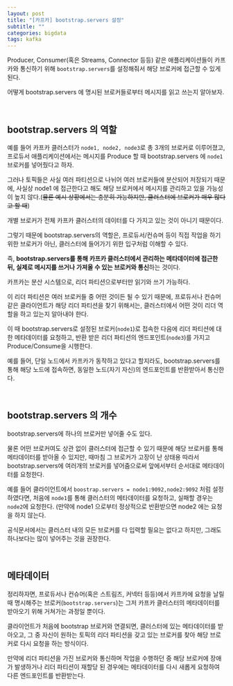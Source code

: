 ```yaml
---
layout: post
title: "[카프카] bootstrap.servers 설정"
subtitle: ""
categories: bigdata
tags: kafka
---
```


Producer, Consumer(혹은 Streams, Connector 등등) 같은 애플리케이션들이 카프카와 통신하기 위해 ```bootstrap.servers```를 설정해줘서 해당 브로커에 접근할 수 있게 된다.

어떻게 bootstrap.servers 에 명시된 브로커들로부터 메시지를 읽고 쓰는지 알아보자.

<br>

## bootstrap.servers 의 역할

예를 들어 카프카 클러스터가 ```node1, node2, node3```로 총 3개의 브로커로 이루어졌고, 프로듀서 애플리케이션에서는 메시지를 Produce 할 때 bootstrap.servers 에 ```node1``` 브로커를 넣어줬다고 하자.

그러나 토픽들은 사실 여러 파티션으로 나뉘어 여러 브로커들에 분산되어 저장되기 때문에, 사실상 node1 에 접근한다고 해도 해당 브로커에서 메시지를 관리하고 있을 가능성이 높지 않다.(~~물론 예시 상황에서는 충분히 가능하지만, 클러스터에 브로커가 매우 많다고 할 때~~)

개별 브로커가 전체 카프카 클러스터의 데이터를 다 가지고 있는 것이 아니기 때문이다.

그렇기 때문에 bootstrap.servers의 역할은, 프로듀서/컨슈머 등이 직접 작업을 하기 위한 브로커가 아닌, 클러스터에 들어가기 위한 입구처럼 이해할 수 있다.

즉, **bootstrap.servers를 통해 카프카 클러스터에서 관리하는 메타데이터에 접근한 뒤, 실제로 메시지를 쓰거나 가져올 수 있는 브로커와 통신**하는 것이다.

카프카는 분산 시스템으로, 리더 파티션으로부터만 읽기와 쓰기 가능하다.

이 리더 파티션은 여러 브로커들 중 어떤 것이든 될 수 있기 때문에, 프로듀서나 컨슈머 같은 클라이언트가 해당 리더 파티션을 찾기 위해서는, 클러스터에서 어떤 것이 리더 역할을 하고 있는지 알아내야 한다.

이 때 bootstrap.servers로 설정된 브로커(```node1```)로 접속한 다음에 리더 파티션에 대한 메타데이터를 요청하고, 반환 받은 리더 파티션의 엔드포인트(```node3```)를 가지고 Produce/Consume을 시행한다.

예를 들어, 단일 노드에서 카프카가 동작하고 있다고 할지라도, bootstrap.servers를 통해 해당 노드에 접속하면, 동일한 노드(자기 자신)의 엔드포인트를 반환받아서 통신한다.

<br>

## bootstrap.servers 의 개수

bootstrap.servers에 하나의 브로커만 넣어줄 수도 있다.

물론 어떤 브로커여도 상관 없이 클러스터에 접근할 수 있기 때문에 해당 브로커를 통해 메타데이터를 받아올 수 있지만, 때마침 그 브로커가 고장이 난 상태용
따라서 bootstrap.servers에 여러개의 브로커를 넣어줌으로써 앞에서부터 순서대로 메타데이터를 요청한다.

예를 들어 클라이언트에서 ```boostrap.servers = node1:9092,node2:9092``` 처럼 설정하였다면, 처음에 ```node1```를 통해 클러스터의 메타데이터를 요청하고, 실패할 경우는 ```node2```에 요청한다. (만약에 node1 으로부터 정상적으로 반환받으면 node2 에는 요청을 하지 않는다.

공식문서에서는 클러스터 내의 모든 브로커를 다 입력할 필요는 없다고 하지만, 그래도 하나보다는 많이 넣어주는 것을 권장한다.

<br>

## 메타데이터

정리하자면, 프로듀서나 컨슈머(혹은 스트림즈, 커넥터 등등)에서 카프카에 요청을 날릴 때 명시해주는 브로커(```bootstrap.servers```)는 그저 카프카 클러스터의 메타데이터를 받아오기 위해 거쳐가는 과정일 뿐이다.

클라이언트가 처음에 bootstrap 브로커와 연결되면, 클러스터에 있는 메타데이터를 받아오고, 그 중 자신이 원하는 토픽의 리더 파티션을 갖고 있는 브로커를 찾아 해당 브로커로 다시 요청을 하는 방식이다.

만약에 리더 파티션을 가진 브로커와 통신하며 작업을 수행하던 중 해당 브로커에 장애가 발생하거나 리더 파티션이 재할당 된 경우에는 메타데이터를 다시 새롭게 요청하여 다른 엔드포인트를 반환받는다.